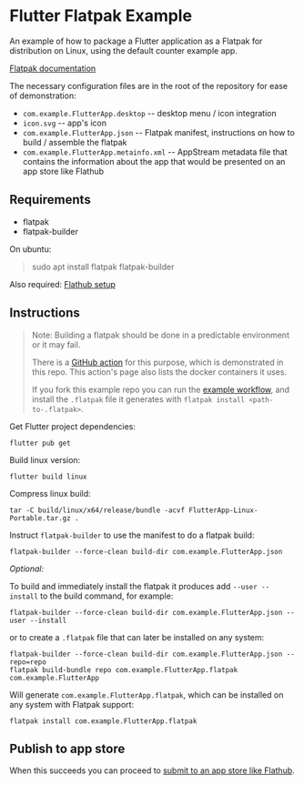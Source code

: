 # Flutter Flatpak Example


An example of how to package a Flutter application as a Flatpak for distribution
on Linux, using the default counter example app.

[Flatpak documentation](https://docs.flatpak.org/en/latest/index.html)

The necessary configuration files are in the root of the repository for ease of demonstration:

- `com.example.FlutterApp.desktop` -- desktop menu / icon integration
- `icon.svg` -- app's icon
- `com.example.FlutterApp.json` -- Flatpak manifest, instructions on how to build
  / assemble the flatpak
- `com.example.FlutterApp.metainfo.xml` -- AppStream metadata file that contains
  the information about the app that would be presented on an app store like Flathub


## Requirements

- flatpak
- flatpak-builder

On ubuntu:

> sudo apt install flatpak flatpak-builder

Also required: [Flathub setup](https://flatpak.org/setup/)


## Instructions

> Note: Building a flatpak should be done in a predictable environment or it may
> fail.
> 
> There is a [GitHub
> action](https://github.com/bilelmoussaoui/flatpak-github-actions) for this
> purpose, which is demonstrated in this repo. This action's page also lists the
> docker containers it uses.
> 
> If you fork this example repo you can run the [example workflow](https://github.com/Merrit/flutter_flatpak_example/blob/main/.github/workflows/flatpak.yml), and
> install the `.flatpak` file it generates with `flatpak install <path-to-.flatpak>`.


Get Flutter project dependencies:

```
flutter pub get
```


Build linux version:

```
flutter build linux
```


Compress linux build:

```
tar -C build/linux/x64/release/bundle -acvf FlutterApp-Linux-Portable.tar.gz .
```


Instruct `flatpak-builder` to use the manifest to do a flatpak build:

```
flatpak-builder --force-clean build-dir com.example.FlutterApp.json
```

_Optional:_

To build and immediately install the flatpak it produces add `--user --install` to the build command, for example:

```
flatpak-builder --force-clean build-dir com.example.FlutterApp.json --user --install
```

or to create a `.flatpak` file that can later be installed on any system:

```
flatpak-builder --force-clean build-dir com.example.FlutterApp.json --repo=repo
flatpak build-bundle repo com.example.FlutterApp.flatpak com.example.FlutterApp
```

Will generate `com.example.FlutterApp.flatpak`, which can be installed on any system with Flatpak support:

```
flatpak install com.example.FlutterApp.flatpak
```

## Publish to app store

When this succeeds you can proceed to [submit to an app store like Flathub](https://github.com/flathub/flathub/wiki/App-Submission).
